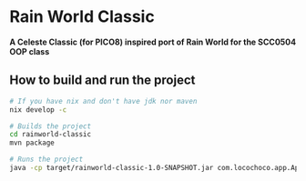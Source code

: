 # Rain World Classic
**A Celeste Classic (for PICO8) inspired port of Rain World for the SCC0504 OOP class**

## How to build and run the project

```bash
# If you have nix and don't have jdk nor maven
nix develop -c

# Builds the project
cd rainworld-classic
mvn package

# Runs the project
java -cp target/rainworld-classic-1.0-SNAPSHOT.jar com.locochoco.app.App
```
